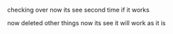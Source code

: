 
checking over now its see second time if it works

now deleted other things now its see it will work as it is
